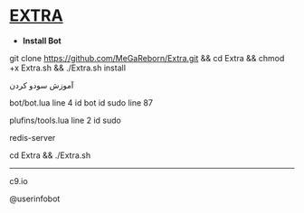# [EXTRA](https://t.me/BotReborn_Ch)
* **Install Bot**

git clone https://github.com/MeGaReborn/Extra.git && cd Extra && chmod +x Extra.sh && ./Extra.sh install

آموزش سودو کردن

bot/bot.lua line 4 id bot id sudo line 87

plufins/tools.lua  line 2 id sudo

redis-server

cd Extra && ./Extra.sh

***********************

c9.io

@userinfobot
